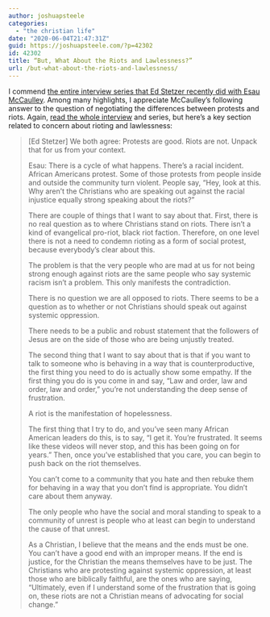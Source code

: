 ```yaml
---
author: joshuapsteele
categories:
  - "the christian life"
date: "2020-06-04T21:47:31Z"
guid: https://joshuapsteele.com/?p=42302
id: 42302
title: “But, What About the Riots and Lawlessness?”
url: /but-what-about-the-riots-and-lawlessness/
---
```


I commend [the entire interview series that Ed Stetzer recently did with Esau McCaulley](https://www.christianitytoday.com/edstetzer/2020/june/race-in-america-interview-with-esau-mccaulley-part-one.html). Among many highlights, I appreciate McCaulley’s following answer to the question of negotiating the differences between protests and riots. Again, [read the whole interview](https://www.christianitytoday.com/edstetzer/2020/june/racism-in-america-interview-with-esau-mccaulley-part-four.html) and series, but here’s a key section related to concern about rioting and lawlessness:

> \[Ed Stetzer\] We both agree: Protests are good. Riots are not. Unpack that for us from your context.
> 
> Esau: There is a cycle of what happens. There’s a racial incident. African Americans protest. Some of those protests from people inside and outside the community turn violent. People say, “Hey, look at this. Why aren’t the Christians who are speaking out against the racial injustice equally strong speaking about the riots?”
> 
> There are couple of things that I want to say about that. First, there is no real question as to where Christians stand on riots. There isn’t a kind of evangelical pro-riot, black riot faction. Therefore, on one level there is not a need to condemn rioting as a form of social protest, because everybody’s clear about this.
> 
> The problem is that the very people who are mad at us for not being strong enough against riots are the same people who say systemic racism isn’t a problem. This only manifests the contradiction.
> 
> There is no question we are all opposed to riots. There seems to be a question as to whether or not Christians should speak out against systemic oppression.
> 
> There needs to be a public and robust statement that the followers of Jesus are on the side of those who are being unjustly treated.
> 
> The second thing that I want to say about that is that if you want to talk to someone who is behaving in a way that is counterproductive, the first thing you need to do is actually show some empathy. If the first thing you do is you come in and say, “Law and order, law and order, law and order,” you’re not understanding the deep sense of frustration.
> 
> A riot is the manifestation of hopelessness.
> 
> The first thing that I try to do, and you’ve seen many African American leaders do this, is to say, “I get it. You’re frustrated. It seems like these videos will never stop, and this has been going on for years.” Then, once you’ve established that you care, you can begin to push back on the riot themselves.
> 
> You can’t come to a community that you hate and then rebuke them for behaving in a way that you don’t find is appropriate. You didn’t care about them anyway.
> 
> The only people who have the social and moral standing to speak to a community of unrest is people who at least can begin to understand the cause of that unrest.
> 
> As a Christian, I believe that the means and the ends must be one. You can’t have a good end with an improper means. If the end is justice, for the Christian the means themselves have to be just. The Christians who are protesting against systemic oppression, at least those who are biblically faithful, are the ones who are saying, “Ultimately, even if I understand some of the frustration that is going on, these riots are not a Christian means of advocating for social change.”